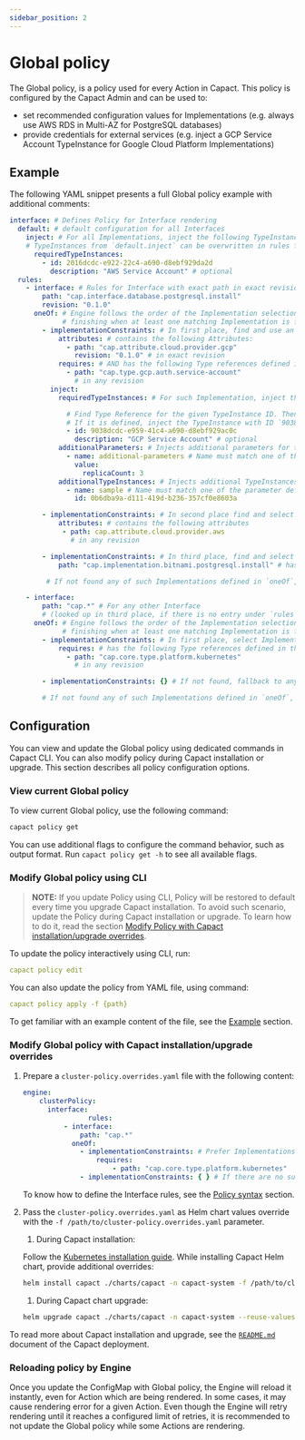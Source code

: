```yaml
---
sidebar_position: 2
---
```

# Global policy

The Global policy, is a policy used for every Action in Capact. This policy is configured by the Capact Admin and can be used to:

- set recommended configuration values for Implementations (e.g. always use AWS RDS in Multi-AZ for PostgreSQL databases)
- provide credentials for external services (e.g. inject a GCP Service Account TypeInstance for Google Cloud Platform Implementations)

## Example

The following YAML snippet presents a full Global policy example with additional comments:

```yaml
interface: # Defines Policy for Interface rendering
  default: # default configuration for all Interfaces
    inject: # For all Implementations, inject the following TypeInstances if matching Type Reference is used in `Implementation.spec.requires` property along with `alias`.
    # TypeInstances from `default.inject` can be overwritten in rules for specific Interfaces (`interface.rules[].inject`).
      requiredTypeInstances:
        - id: 2016dcdc-e922-22c4-a690-d8ebf929da2d
          description: "AWS Service Account" # optional        
  rules:
    - interface: # Rules for Interface with exact path in exact revision
        path: "cap.interface.database.postgresql.install"
        revision: "0.1.0"
      oneOf: # Engine follows the order of the Implementation selection,
             # finishing when at least one matching Implementation is found
        - implementationConstraints: # In first place, find and use an Implementation which:
            attributes: # contains the following Attributes:
              - path: "cap.attribute.cloud.provider.gcp"
                revision: "0.1.0" # in exact revision
            requires: # AND has the following Type references defined in the `spec.requires` property:
              - path: "cap.type.gcp.auth.service-account"
                # in any revision
          inject:
            requiredTypeInstances: # For such Implementation, inject the following TypeInstances if matching Type Reference is used in `Implementation.spec.requires` property along with `alias`:

              # Find Type Reference for the given TypeInstance ID. Then, find the alias of the Type reference in `spec.requires` property.
              # If it is defined, inject the TypeInstance with ID `9038dcdc-e959-41c4-a690-d8ebf929ac0c` under this alias.
              - id: 9038dcdc-e959-41c4-a690-d8ebf929ac0c
                description: "GCP Service Account" # optional
            additionalParameters: # Injects additional parameters for the Implementation
              - name: additional-parameters # Name must match one of the parameter defined under `additionalInput.parameters` in the Implementation
                value:
                  replicaCount: 3
            additionalTypeInstances: # Injects additional TypeInstances for the Implementation
              - name: sample # Name must match one of the parameter defined under `additionalInput.typeInstances` in the Implementation
                id: 0b6dba9a-d111-419d-b236-357cf0e8603a

        - implementationConstraints: # In second place find and select Implementation which:
            attributes: # contains the following attributes
             - path: cap.attribute.cloud.provider.aws
               # in any revision

        - implementationConstraints: # In third place, find and select Implementation which:
            path: "cap.implementation.bitnami.postgresql.install" # has exact path

         # If not found any of such Implementations defined in `oneOf`, return error.

    - interface:
        path: "cap.*" # For any other Interface
        # (looked up in third place, if there is no entry under `rules` for a given Interface `path:revision` or `path`)
      oneOf: # Engine follows the order of the Implementation selection,
             # finishing when at least one matching Implementation is found
        - implementationConstraints: # In first place, select Implementation which:
            requires: # has the following Type references defined in the `spec.requires` property:
              - path: "cap.core.type.platform.kubernetes"
                # in any revision

        - implementationConstraints: {} # If not found, fallback to any Implementation which has requirements that current system satisfies.

        # If not found any of such Implementations defined in `oneOf`, return error.
```

## Configuration

You can view and update the Global policy using dedicated commands in Capact CLI. You can also modify policy during Capact installation or upgrade. This section describes all policy configuration options.

### View current Global policy

To view current Global policy, use the following command:

```bash
capact policy get
```

You can use additional flags to configure the command behavior, such as output format. Run `capact policy get -h` to see all available flags.

### Modify Global policy using CLI

> **NOTE:** If you update Policy using CLI, Policy will be restored to default every time you upgrade Capact installation. To avoid such scenario, update the Policy during Capact installation or upgrade. To learn how to do it, read the section [Modify Policy with Capact installation/upgrade overrides](#modify-global-policy-with-capact-installationupgrade-overrides).

To update the policy interactively using CLI, run:

```yaml
capact policy edit
```

You can also update the policy from YAML file, using command:

```yaml
capact policy apply -f {path}
```

To get familiar with an example content of the file, see the [Example](#example) section.

### Modify Global policy with Capact installation/upgrade overrides

1. Prepare a `cluster-policy.overrides.yaml` file with the following content:

    ```yaml
    engine:
        clusterPolicy:
          interface:
   					rules:
              - interface:
                  path: "cap.*"
                oneOf:
                  - implementationConstraints: # Prefer Implementations which require Kubernetes TypeInstance
                      requires:
                          - path: "cap.core.type.platform.kubernetes"
                  - implementationConstraints: { } # If there are no such Kubernetes Implementations, take anything
    ```

    To know how to define the Interface rules, see the [Policy syntax](./overview.md#syntax) section.

2. Pass the `cluster-policy.overrides.yaml` as Helm chart values override with the `-f /path/to/cluster-policy.overrides.yaml` parameter.

   1. During Capact installation:

   Follow the [Kubernetes installation guide](https://github.com/capactio/capact/tree/main/deploy/kubernetes/README.md). While installing Capact Helm chart, provide additional overrides:

   ```bash
   helm install capact ./charts/capact -n capact-system -f /path/to/cluster-policy.overrides.yaml
   ```

   1. During Capact chart upgrade:

   ```bash
   helm upgrade capact ./charts/capact -n capact-system --reuse-values -f /path/to/cluster-policy.overrides.yaml
   ```

To read more about Capact installation and upgrade, see the [`README.md`](https://github.com/capactio/capact/blob/main/deploy/kubernetes/README.md) document of the Capact deployment.

### Reloading policy by Engine

Once you update the ConfigMap with Global policy, the Engine will reload it instantly, even for Action which are being rendered. In some cases, it may cause rendering error for a given Action. Even though the Engine will retry rendering until it reaches a configured limit of retries, it is recommended to not update the Global policy while some Actions are rendering.
